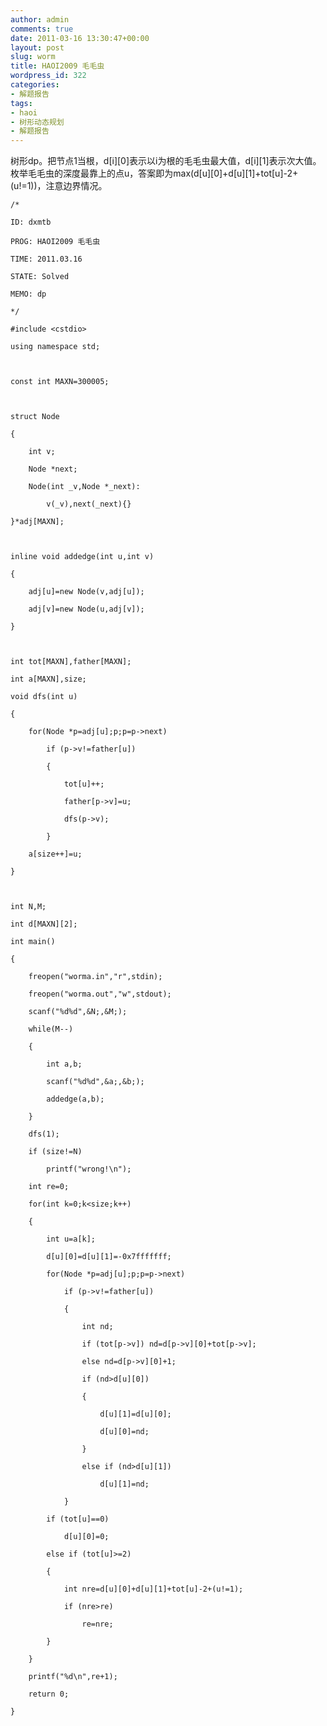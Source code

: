 ```yaml
---
author: admin
comments: true
date: 2011-03-16 13:30:47+00:00
layout: post
slug: worm
title: HAOI2009 毛毛虫
wordpress_id: 322
categories:
- 解题报告
tags:
- haoi
- 树形动态规划
- 解题报告
---
```


树形dp。把节点1当根，d[i][0]表示以i为根的毛毛虫最大值，d[i][1]表示次大值。枚举毛毛虫的深度最靠上的点u，答案即为max(d[u][0]+d[u][1]+tot[u]-2+(u!=1))，注意边界情况。

    
    
    /*
    
    ID: dxmtb
    
    PROG: HAOI2009 毛毛虫
    
    TIME: 2011.03.16
    
    STATE: Solved
    
    MEMO: dp
    
    */
    
    #include <cstdio>
    
    using namespace std;
    
    
    
    const int MAXN=300005;
    
    
    
    struct Node
    
    {
    
    	int v;
    
    	Node *next;
    
    	Node(int _v,Node *_next):
    
    		v(_v),next(_next){}
    
    }*adj[MAXN];
    
    
    
    inline void addedge(int u,int v)
    
    {
    
    	adj[u]=new Node(v,adj[u]);
    
    	adj[v]=new Node(u,adj[v]);
    
    }
    
    
    
    int tot[MAXN],father[MAXN];
    
    int a[MAXN],size;
    
    void dfs(int u)
    
    {
    
    	for(Node *p=adj[u];p;p=p->next)
    
    		if (p->v!=father[u])
    
    		{
    
    			tot[u]++;
    
    			father[p->v]=u;
    
    			dfs(p->v);
    
    		}
    
    	a[size++]=u;
    
    }
    
    
    
    int N,M;
    
    int d[MAXN][2];
    
    int main()
    
    {
    
    	freopen("worma.in","r",stdin);
    
    	freopen("worma.out","w",stdout);
    
    	scanf("%d%d",&N;,&M;);
    
    	while(M--)
    
    	{
    
    		int a,b;
    
    		scanf("%d%d",&a;,&b;);
    
    		addedge(a,b);
    
    	}
    
    	dfs(1);
    
    	if (size!=N)
    
    		printf("wrong!\n");
    
    	int re=0;
    
    	for(int k=0;k<size;k++)
    
    	{
    
    		int u=a[k];
    
    		d[u][0]=d[u][1]=-0x7fffffff;
    
    		for(Node *p=adj[u];p;p=p->next)
    
    			if (p->v!=father[u])
    
    			{
    
    				int nd;
    
    				if (tot[p->v]) nd=d[p->v][0]+tot[p->v];
    
    				else nd=d[p->v][0]+1;
    
    				if (nd>d[u][0])
    
    				{
    
    					d[u][1]=d[u][0];
    
    					d[u][0]=nd;
    
    				}
    
    				else if (nd>d[u][1])
    
    					d[u][1]=nd;
    
    			}
    
    		if (tot[u]==0)
    
    			d[u][0]=0;
    
    		else if (tot[u]>=2)
    
    		{
    
    			int nre=d[u][0]+d[u][1]+tot[u]-2+(u!=1);
    
    			if (nre>re)
    
    				re=nre;
    
    		}
    
    	}
    
    	printf("%d\n",re+1);
    
    	return 0;
    
    }
    
